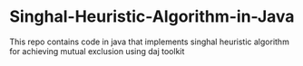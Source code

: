 # Singhal-Heuristic-Algorithm-in-Java
This repo contains code in java that implements singhal heuristic algorithm for achieving mutual exclusion using daj toolkit
